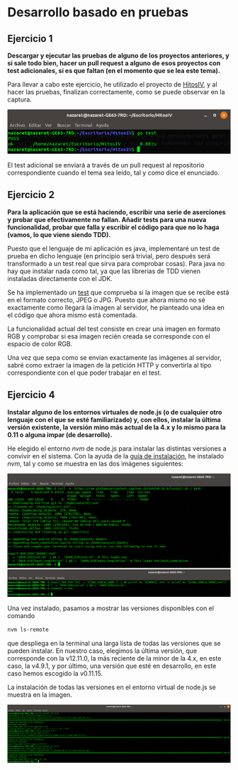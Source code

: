 # Desarrollo basado en pruebas

## Ejercicio 1
**Descargar y ejecutar las pruebas de alguno de los proyectos anteriores, y si sale todo bien, hacer un pull request a alguno de esos proyectos con test adicionales, si es que faltan (en el momento que se lea este tema).**

Para llevar a cabo este ejercicio, he utilizado el proyecto de [HitosIV](https://github.com/JJ/HitosIV), y al hacer las pruebas, finalizan correctamente, como se puede observar en la captura.

![Tests de hitos](img/go-test.png)

El test adicional se enviará a través de un pull request al repositorio correspondiente cuando el tema sea leído, tal y como dice el enunciado.

## Ejercicio 2
**Para la aplicación que se está haciendo, escribir una serie de aserciones y probar que efectivamente no fallan. Añadir tests para una nueva funcionalidad, probar que falla y escribir el código para que no lo haga (vamos, lo que viene siendo TDD).**

Puesto que el lenguaje de mi aplicación es java, implementaré un test de prueba en dicho lenguaje (en principio será trivial, pero después será transformado a un test real que sirva para comprobar cosas). Para java no hay que instalar nada como tal, ya que las librerias de TDD vienen instaladas directamente con el JDK.

Se ha implementado un [test](https://github.com/nazaretrogue/Microservicio-multimedia/blob/master/test/aserciones.java) que comprueba si la imagen que se recibe está en el formato correcto, JPEG o JPG. Puesto que ahora mismo no sé exactamente como llegará la imagen al servidor, he planteado una idea en el código que ahora mismo está comentada.

La funcionalidad actual del test consiste en crear una imagen en formato RGB y comprobar si esa imagen recién creada se corresponde con el espacio de color RGB.

Una vez que sepa como se envían exactamente las imágenes al servidor, sabré como extraer la imagen de la petición HTTP y convertirla al tipo correspondiente con el que poder trabajar en el test.

## Ejercicio 4
**Instalar alguno de los entornos virtuales de node.js (o de cualquier otro lenguaje con el que se esté familiarizado) y, con ellos, instalar la última versión existente, la versión mino más actual de la 4.x y lo mismo para la 0.11 o alguna impar (de desarrollo).**

He elegido el entorno *nvm* de node.js para instalar las distintas versiones a convivir en el sistema. Con la ayuda de la [guía de instalación](https://github.com/nvm-sh/nvm#installation-and-update), he instalado *nvm*, tal y como se muestra en las dos imágenes siguientes:

![Uso de curl](img/curl.png)
![Variables de entorno](img/env.png)

Una vez instalado, pasamos a mostrar las versiones disponibles con el comando

```bash
nvm ls-remote
```
que despliega en la terminal una larga lista de todas las versiones que se pueden instalar. En nuestro caso, elegimos la última versión, que corresponde con la v12.11.0, la más reciente de la minor de la 4.x, en este caso, la v4.9.1, y por último, una versión que esté en desarrollo, en este caso hemos escogido la v0.11.15.

La instalación de todas las versiones en el entorno virtual de node.js se muestra en la imagen.

![Versiones instaladas en el entorno](img/versiones-instaladas.png)
